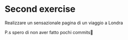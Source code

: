 # Second exercise

Realizzare un sensazionale pagina di un viaggio a Londra

P.s spero di non aver fatto pochi commits🤞
